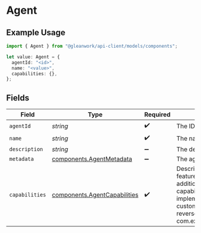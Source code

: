 # Agent

## Example Usage

```typescript
import { Agent } from "@gleanwork/api-client/models/components";

let value: Agent = {
  agentId: "<id>",
  name: "<value>",
  capabilities: {},
};
```

## Fields

| Field                                                                                                                                                                                                                                    | Type                                                                                                                                                                                                                                     | Required                                                                                                                                                                                                                                 | Description                                                                                                                                                                                                                              |
| ---------------------------------------------------------------------------------------------------------------------------------------------------------------------------------------------------------------------------------------- | ---------------------------------------------------------------------------------------------------------------------------------------------------------------------------------------------------------------------------------------- | ---------------------------------------------------------------------------------------------------------------------------------------------------------------------------------------------------------------------------------------- | ---------------------------------------------------------------------------------------------------------------------------------------------------------------------------------------------------------------------------------------- |
| `agentId`                                                                                                                                                                                                                                | *string*                                                                                                                                                                                                                                 | :heavy_check_mark:                                                                                                                                                                                                                       | The ID of the agent.                                                                                                                                                                                                                     |
| `name`                                                                                                                                                                                                                                   | *string*                                                                                                                                                                                                                                 | :heavy_check_mark:                                                                                                                                                                                                                       | The name of the agent                                                                                                                                                                                                                    |
| `description`                                                                                                                                                                                                                            | *string*                                                                                                                                                                                                                                 | :heavy_minus_sign:                                                                                                                                                                                                                       | The description of the agent.                                                                                                                                                                                                            |
| `metadata`                                                                                                                                                                                                                               | [components.AgentMetadata](../../models/components/agentmetadata.md)                                                                                                                                                                     | :heavy_minus_sign:                                                                                                                                                                                                                       | The agent metadata.                                                                                                                                                                                                                      |
| `capabilities`                                                                                                                                                                                                                           | [components.AgentCapabilities](../../models/components/agentcapabilities.md)                                                                                                                                                             | :heavy_check_mark:                                                                                                                                                                                                                       | Describes which protocol features the agent supports. In addition to the standard capabilities (prefixed with ap.), implementations can declare custom capabilities, named in reverse domain notation (eg. com.example.some.capability). |